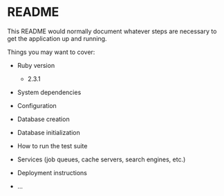 # README

This README would normally document whatever steps are necessary to get the
application up and running.

Things you may want to cover:

* Ruby version
    * 2.3.1

* System dependencies

* Configuration

* Database creation

* Database initialization

* How to run the test suite

* Services (job queues, cache servers, search engines, etc.)

* Deployment instructions

* ...
